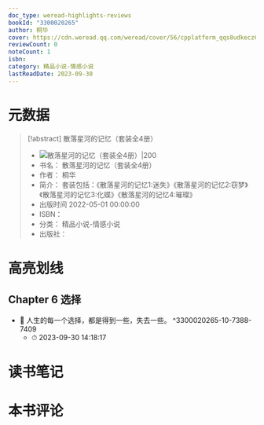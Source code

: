 ```yaml
---
doc_type: weread-highlights-reviews
bookId: "3300020265"
author: 桐华
cover: https://cdn.weread.qq.com/weread/cover/56/cpplatform_qqs8udkecz6ejcsxsusigj/t7_cpplatform_qqs8udkecz6ejcsxsusigj1678700086.jpg
reviewCount: 0
noteCount: 1
isbn: 
category: 精品小说-情感小说
lastReadDate: 2023-09-30
---
```

# 元数据
> [!abstract] 散落星河的记忆（套装全4册）
> - ![ 散落星河的记忆（套装全4册）|200](https://cdn.weread.qq.com/weread/cover/56/cpplatform_qqs8udkecz6ejcsxsusigj/t7_cpplatform_qqs8udkecz6ejcsxsusigj1678700086.jpg)
> - 书名： 散落星河的记忆（套装全4册）
> - 作者： 桐华
> - 简介： 套装包括：《散落星河的记忆1:迷失》《散落星河的记忆2:窃梦》《散落星河的记忆3:化蝶》《散落星河的记忆4:璀璨》
> - 出版时间 2022-05-01 00:00:00
> - ISBN： 
> - 分类： 精品小说-情感小说
> - 出版社： 


# 高亮划线

## Chapter 6 选择


- 📌 人生的每一个选择，都是得到一些，失去一些。 ^3300020265-10-7388-7409
    - ⏱ 2023-09-30 14:18:17 
# 读书笔记

# 本书评论

